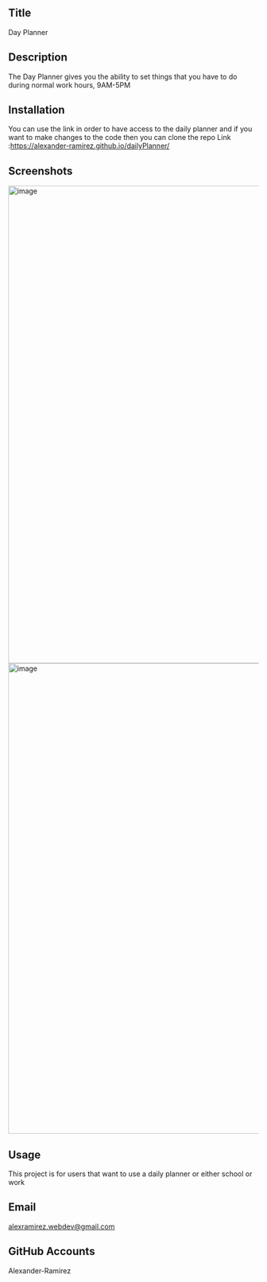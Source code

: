 ## Title
  Day Planner

## Description
  The Day Planner gives you the ability to set things that you have to do during normal work hours, 9AM-5PM

## Installation
  You can use the link in order to have access to the daily planner and if you want to make changes to the code then you can clone the repo
  Link :https://alexander-ramirez.github.io/dailyPlanner/

## Screenshots
  <img width="960" alt="image" src="https://user-images.githubusercontent.com/93147019/151092797-f889b3c2-85b8-42d2-99e4-f8035639766a.png">
  <img width="946" alt="image" src="https://user-images.githubusercontent.com/93147019/151092916-6a4dacdf-f007-4d12-9168-8a9ba4d447d4.png">

## Usage
  This project is for users that want to use a daily planner or either school or work

## Email
  alexramirez.webdev@gmail.com

## GitHub Accounts
  Alexander-Ramirez
